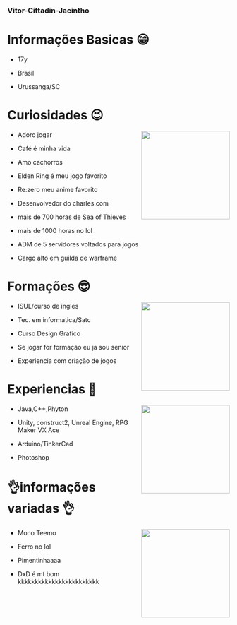 ### Vitor-Cittadin-Jacintho

 # Informações Basicas 😁
 
 - 17y
 
 - Brasil
 
 - Urussanga/SC
  
 # Curiosidades 😉
 <p>
 <img  widht="200" height="200" align="right" src="https://brasil.cambly.com/wp-content/uploads/2019/12/aprender-ingles-ao-vivo-online-english-cambly-live.gif">
</p>

 - Adoro jogar
 
 - Café é minha vida
 
 - Amo cachorros
 
 - Elden Ring é meu jogo favorito
 
 - Re:zero meu anime favorito
 
 - Desenvolvedor do charles.com
 
 - mais de 700 horas de Sea of Thieves
 
 - mais de 1000 horas no lol
 
 - ADM de 5 servidores voltados para jogos
 
 - Cargo alto em guilda de warframe
 
 
 
 # Formações 😎
 <p>
 <img widht="200" height="200" align="right" src=https://i.pinimg.com/originals/b1/19/a2/b119a29143147cea5fa38b59af3b41e9.gif>
  </p>
  
 - ISUL/curso de ingles 
 
 - Tec. em informatica/Satc
 
 - Curso Design Grafico
 
 - Se jogar for formação eu ja sou senior
 
 - Experiencia com criação de jogos
 
 # Experiencias 💪
 <p>
 <img  widht="200" height="200" align="right" src="https://i.gifer.com/origin/9b/9b7f5636e14079f70c84cd6ad99004b1_w200.gif"
      </p>
 
 - Java,C++,Phyton

 - Unity, construct2, Unreal Engine, RPG Maker VX Ace
 
 - Arduino/TinkerCad
 
 - Photoshop
      
 # 👌informações variadas 👌
 <p>
 <img width="200"  height="200" align="right" src="https://c.tenor.com/cXcatp89g1EAAAAM/anime-boy.gif">
  </p>
  
- Mono Teemo

- Ferro no lol

- Pimentinhaaaa

- DxD é mt bom kkkkkkkkkkkkkkkkkkkkkkkk
